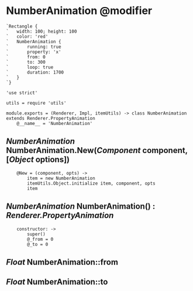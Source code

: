 NumberAnimation @modifier
=========================

```nml
`Rectangle {
`	width: 100; height: 100
`	color: 'red'
`	NumberAnimation {
`		running: true
`		property: 'x'
`		from: 0
`		to: 300
`		loop: true
`		duration: 1700
`	}
`}
```

	'use strict'

	utils = require 'utils'

	module.exports = (Renderer, Impl, itemUtils) -> class NumberAnimation extends Renderer.PropertyAnimation
		@__name__ = 'NumberAnimation'

*NumberAnimation* NumberAnimation.New(*Component* component, [*Object* options])
--------------------------------------------------------------------------------

		@New = (component, opts) ->
			item = new NumberAnimation
			itemUtils.Object.initialize item, component, opts
			item

*NumberAnimation* NumberAnimation() : *Renderer.PropertyAnimation*
------------------------------------------------------------------

		constructor: ->
			super()
			@_from = 0
			@_to = 0

*Float* NumberAnimation::from
-----------------------------

*Float* NumberAnimation::to
---------------------------
